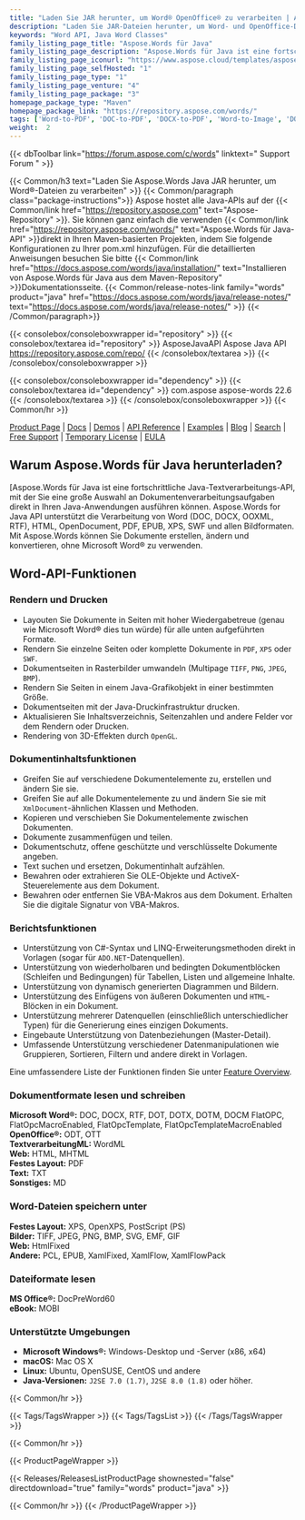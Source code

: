 ```yaml
---
title: "Laden Sie JAR herunter, um Word® OpenOffice® zu verarbeiten | Aspose.Words-API"
description: "Laden Sie JAR-Dateien herunter, um Word- und OpenOffice-Dokumente zu erstellen, zu bearbeiten, zu konvertieren und anzuzeigen. Arbeiten Sie mit Text, Bildern, Formularen, Tabellen, benutzerdefiniertem XML, SmartArt, OLE, VBA und mehr."
keywords: "Word API, Java Word Classes"
family_listing_page_title: "Aspose.Words für Java"
family_listing_page_description: "Aspose.Words für Java ist eine fortschrittliche Java-Textverarbeitungs-API, mit der Sie eine große Auswahl an Dokumentenverarbeitungsaufgaben direkt in Ihren Java-Anwendungen ausführen können."
family_listing_page_iconurl: "https://www.aspose.cloud/templates/aspose/App_Themes/V3/images/words/272x272/aspose_words-for-java.png"
family_listing_page_selfHosted: "1"
family_listing_page_type: "1"
family_listing_page_venture: "4"
family_listing_page_package: "3"
homepage_package_type: "Maven"
homepage_package_link: "https://repository.aspose.com/words/"
tags: ['Word-to-PDF', 'DOC-to-PDF', 'DOCX-to-PDF', 'Word-to-Image', 'DOCX-to-JPG', 'DOC-to-PNG', 'Image-to-PDF', 'JPG-to-PDF', 'TIFF-to-PDF', 'HTML-to-Markdown', 'HTML-to-MD', 'DOCX-to-Markdown', 'DOCX-to-MD', 'Markdown-to-PDF', 'MD-to-PDF', 'HTML-to-PDF', 'MHT-to-PDF', 'MHTML-to-PDF', 'Word-to-HTML', 'Markdown-to-HTML', 'MD-to-HTML', 'Mobi-to-EPUB', 'RTF-to-PDF', 'ODT-to-PDF', 'TXT-to-PDF', 'Mobi-to-PDF', 'DOCX-to-DOC', 'HTML-to-Word']
weight:  2
---
```


{{< dbToolbar link="https://forum.aspose.com/c/words" linktext=" Support Forum " >}}

{{< Common/h3 text="Laden Sie Aspose.Words Java JAR herunter, um Word®-Dateien zu verarbeiten"  >}}
{{< Common/paragraph class="package-instructions">}}
Aspose hostet alle Java-APIs auf der
{{< Common/link href="https://repository.aspose.com" text="Aspose-Repository"  >}}. Sie können ganz einfach die verwenden
{{< Common/link href="https://repository.aspose.com/words/" text="Aspose.Words für Java-API"  >}}direkt in Ihren Maven-basierten Projekten, indem Sie folgende Konfigurationen zu Ihrer pom.xml hinzufügen. Für die detaillierten Anweisungen besuchen Sie bitte
{{< Common/link href="https://docs.aspose.com/words/java/installation/" text="Installieren von Aspose.Words für Java aus dem Maven-Repository"  >}}Dokumentationsseite.
{{< Common/release-notes-link family="words" product="java" href="https://docs.aspose.com/words/java/release-notes/" text="https://docs.aspose.com/words/java/release-notes/"  >}}
{{< /Common/paragraph>}}

{{< consolebox/consoleboxwrapper id="repository" >}}
   {{< consolebox/textarea id="repository" >}} 
      <repository>
      <id>AsposeJavaAPI</id>
      <name>Aspose Java API</name>
      <url>https://repository.aspose.com/repo/</url>
      </repository> 
   {{< /consolebox/textarea >}}
{{< /consolebox/consoleboxwrapper >}}

{{< consolebox/consoleboxwrapper id="dependency" >}}
   {{< consolebox/textarea id="dependency" >}}
      <dependency>
      <groupId>com.aspose</groupId>
      <artifactId>aspose-words</artifactId>
      <version>22.6</version>
      </dependency>
   {{< /consolebox/textarea >}}
{{< /consolebox/consoleboxwrapper >}}
{{< Common/hr >}}

[Product Page](https://products.aspose.com/words/java) | [Docs](https://docs.aspose.com/words/java/) | [Demos](https://products.aspose.app/words/family) | [API Reference](https://reference.aspose.com/words/java) | [Examples](https://github.com/aspose-words/Aspose.Words-for-Java/tree/master/Examples) | [Blog](https://blog.aspose.com/category/words/) | [Search](https://search.aspose.com/) | [Free Support](https://forum.aspose.com/c/words) | [Temporary License](https://purchase.aspose.com/temporary-license) | [EULA](https://about.aspose.com/legal/eula/)

## Warum Aspose.Words für Java herunterladen?

[Aspose.Words für Java ist eine fortschrittliche Java-Textverarbeitungs-API, mit der Sie eine große Auswahl an Dokumentenverarbeitungsaufgaben direkt in Ihren Java-Anwendungen ausführen können. Aspose.Words for Java API unterstützt die Verarbeitung von Word (DOC, DOCX, OOXML, RTF), HTML, OpenDocument, PDF, EPUB, XPS, SWF und allen Bildformaten. Mit Aspose.Words können Sie Dokumente erstellen, ändern und konvertieren, ohne Microsoft Word® zu verwenden.

## Word-API-Funktionen

### Rendern und Drucken

- Layouten Sie Dokumente in Seiten mit hoher Wiedergabetreue (genau wie Microsoft Word® dies tun würde) für alle unten aufgeführten Formate.
- Rendern Sie einzelne Seiten oder komplette Dokumente in `PDF`, `XPS` oder `SWF`.
- Dokumentseiten in Rasterbilder umwandeln (Multipage `TIFF`, `PNG`, `JPEG`, `BMP`).
- Rendern Sie Seiten in einem Java-Grafikobjekt in einer bestimmten Größe.
- Dokumentseiten mit der Java-Druckinfrastruktur drucken.
- Aktualisieren Sie Inhaltsverzeichnis, Seitenzahlen und andere Felder vor dem Rendern oder Drucken.
- Rendering von 3D-Effekten durch `OpenGL`.

### Dokumentinhaltsfunktionen

- Greifen Sie auf verschiedene Dokumentelemente zu, erstellen und ändern Sie sie.
- Greifen Sie auf alle Dokumentelemente zu und ändern Sie sie mit `XmlDocument`-ähnlichen Klassen und Methoden.
- Kopieren und verschieben Sie Dokumentelemente zwischen Dokumenten.
- Dokumente zusammenfügen und teilen.
- Dokumentschutz, offene geschützte und verschlüsselte Dokumente angeben.
- Text suchen und ersetzen, Dokumentinhalt aufzählen.
- Bewahren oder extrahieren Sie OLE-Objekte und ActiveX-Steuerelemente aus dem Dokument.
- Bewahren oder entfernen Sie VBA-Makros aus dem Dokument. Erhalten Sie die digitale Signatur von VBA-Makros.

### Berichtsfunktionen

- Unterstützung von C#-Syntax und LINQ-Erweiterungsmethoden direkt in Vorlagen (sogar für `ADO.NET`-Datenquellen).
- Unterstützung von wiederholbaren und bedingten Dokumentblöcken (Schleifen und Bedingungen) für Tabellen, Listen und allgemeine Inhalte.
- Unterstützung von dynamisch generierten Diagrammen und Bildern.
- Unterstützung des Einfügens von äußeren Dokumenten und `HTML`-Blöcken in ein Dokument.
- Unterstützung mehrerer Datenquellen (einschließlich unterschiedlicher Typen) für die Generierung eines einzigen Dokuments.
- Eingebaute Unterstützung von Datenbeziehungen (Master-Detail).
- Umfassende Unterstützung verschiedener Datenmanipulationen wie Gruppieren, Sortieren, Filtern und andere direkt in Vorlagen.

Eine umfassendere Liste der Funktionen finden Sie unter [Feature Overview](https://docs.aspose.com/words/java/feature-overview/).

### Dokumentformate lesen und schreiben

**Microsoft Word®:** DOC, DOCX, RTF, DOT, DOTX, DOTM, DOCM FlatOPC, FlatOpcMacroEnabled, FlatOpcTemplate, FlatOpcTemplateMacroEnabled\
**OpenOffice®:** ODT, OTT\
**TextverarbeitungML:** WordML\
**Web:** HTML, MHTML\
**Festes Layout:** PDF\
**Text:** TXT\
**Sonstiges:** MD

### Word-Dateien speichern unter

**Festes Layout:** XPS, OpenXPS, PostScript (PS)\
**Bilder:** TIFF, JPEG, PNG, BMP, SVG, EMF, GIF\
**Web:** HtmlFixed\
**Andere:** PCL, EPUB, XamlFixed, XamlFlow, XamlFlowPack

### Dateiformate lesen

**MS Office®:** DocPreWord60\
**eBook:** MOBI

### Unterstützte Umgebungen

- **Microsoft Windows®:** Windows-Desktop und -Server (x86, x64)
- **macOS:** Mac OS X
- **Linux:** Ubuntu, OpenSUSE, CentOS und andere
- **Java-Versionen:** `J2SE 7.0 (1.7)`, `J2SE 8.0 (1.8)` oder höher.

{{< Common/hr >}}

{{< Tags/TagsWrapper >}}
 {{< Tags/TagsList >}}
{{< /Tags/TagsWrapper >}}

{{< Common/hr >}}

{{< ProductPageWrapper >}}
<!-- ReleasesListProductPage-->
   {{< Releases/ReleasesListProductPage shownested="false"  directdownload="true" family="words" product="java" >}}
<!-- /ReleasesListProductPage-->
{{< Common/hr >}}
{{< /ProductPageWrapper >}}

